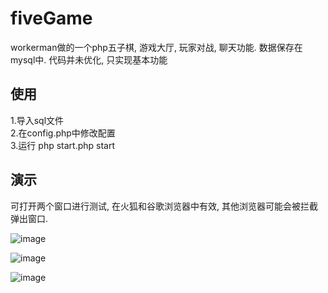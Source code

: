 # fiveGame
workerman做的一个php五子棋, 游戏大厅, 玩家对战, 聊天功能.  数据保存在mysql中.   代码并未优化, 只实现基本功能    

##  使用   
1.导入sql文件   
2.在config.php中修改配置    
3.运行 php start.php start

##  演示   
可打开两个窗口进行测试,  在火狐和谷歌浏览器中有效, 其他浏览器可能会被拦截弹出窗口.    

![image](https://github.com/tw1996/fiveGame/blob/master/readme-img/room.png)      

   
   
![image](https://github.com/tw1996/fiveGame/blob/master/readme-img/playing.png)      



![image](https://github.com/tw1996/fiveGame/blob/master/readme-img/win.png) 
